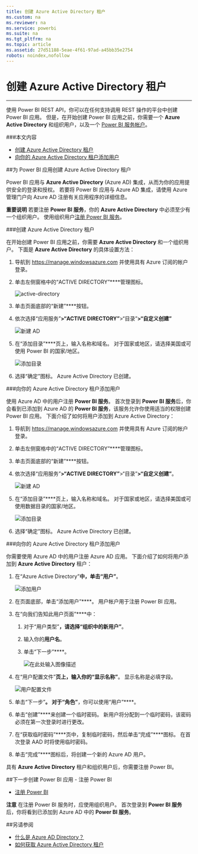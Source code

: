 ```yaml
---
title: 创建 Azure Active Directory 租户
ms.custom: na
ms.reviewer: na
ms.service: powerbi
ms.suite: na
ms.tgt_pltfrm: na
ms.topic: article
ms.assetid: 27d51188-5eae-4f61-97ad-a45bb35e2754
robots: noindex,nofollow
---
```

# 创建 Azure Active Directory 租户
---

使用 Power BI REST API，你可以在任何支持调用 REST 操作的平台中创建 Power BI 应用。
但是，在开始创建 Power BI 应用之前，你需要一个 **Azure Active Directory** 和组织用户，以及一个 [Power BI 服务帐户](Sign-up-for-Power-BI-service.md)。

###本文内容

- [创建 Azure Active Directory 租户](#setup)
- [向你的 Azure Active Directory 租户添加用户](#newuser)

##为 Power BI 应用创建 Azure Active Directory 租户

Power BI 应用与 **Azure Active Directory** (Azure AD) 集成，从而为你的应用提供安全的登录和授权。
若要将 Power BI 应用与 Azure AD 集成，请使用 Azure 管理门户向 Azure AD 注册有关应用程序的详细信息。

**重要说明** 若要注册 **Power BI 服务**，你的 **Azure Active Directory** 中必须至少有一个组织用户。
使用组织用户[注册 Power BI 服务](Sign-up-for-Power-BI-service.md)。

<a name="setup"></a>
###创建 Azure Active Directory 租户

在开始创建 Power BI 应用之前，你需要 **Azure Active Directory** 和一个组织用户。
下面是 **Azure Active Directory** 的具体设置方法：

1. 导航到 https://manage.windowsazure.com 并使用具有 Azure 订阅的帐户登录。
2. 单击左侧窗格中的“ACTIVE DIRECTORY”****管理图标。

    ![active-directory](/Image/active-directory.png)

3. 单击页面底部的“新建”****按钮。
4. 依次选择“应用服务”****>“ACTIVE DIRECTORY”****>“目录”****>“自定义创建”****

    ![新建 AD](../Image/NewAD.png)

5. 在“添加目录”****页上，输入名称和域名。
    对于国家或地区，请选择美国或可使用 Power BI 的国家/地区。
    
    ![添加目录](../Image/NewDir.png)

6. 选择“确定”图标。
    Azure Active Directory 已创建。

<a name="newuser"></a>
###向你的 Azure Active Directory 租户添加用户

使用 Azure AD 中的用户注册 **Power BI 服务**。
首次登录到 **Power BI 服务**后，你会看到已添加到 Azure AD 的 **Power BI 服务**，该服务允许你使用适当的权限创建 Power BI 应用。
下面介绍了如何将用户添加到 Azure Active Directory：

1. 导航到 https://manage.windowsazure.com 并使用具有 Azure 订阅的帐户登录。
2. 单击左侧窗格中的“ACTIVE DIRECTORY”****管理图标。
3. 单击页面底部的“新建”****按钮。
4. 依次选择“应用服务”****>“ACTIVE DIRECTORY”****>“目录”****>“自定义创建”****。

    ![新建 AD](../Image/NewAD.png)

5. 在“添加目录”****页上，输入名称和域名。
    对于国家或地区，请选择美国或可使用数据目录的国家/地区。
    
    ![添加目录](../Image/NewDir.png)

6. 选择“确定”图标。
    Azure Active Directory 已创建。

<a name="newuser"></a>
###向你的 Azure Active Directory 租户添加用户

你需要使用 Azure AD 中的用户注册 Azure AD 应用。
下面介绍了如何将用户添加到 **Azure Active Directory** 租户：

1. 在“Azure Active Directory”****中，单击“用户”****。

    ![添加用户](../Image/AddADUser.png)

2. 在页面底部，单击“添加用户”****。
    用户帐户用于注册 Power BI 应用。
    
3. 在“向我们告知此用户页面”****中：

    1. 对于“用户类型”****，请选择“组织中的新用户”****。
    2. 输入你的**用户名**。
    3. 单击“下一步”****。

        ![在此处输入图像描述](../Image/AddUser2.png)

4. 在“用户配置文件”****页上，输入你的“显示名称”****。
    显示名称是必填字段。

    ![用户配置文件](../Image/UserProfile.png)

5. 单击“下一步”****。
    对于“角色”****，你可以使用“用户”****。

6. 单击“创建”****来创建一个临时密码。
    新用户将分配到一个临时密码，该密码必须在第一次登录时进行更改。
7. 在“获取临时密码”****页中，复制临时密码，然后单击“完成”****图标。
    在首次登录 AAD 时将使用临时密码。
8. 单击“完成”****图标后，将创建一个新的 Azure AD 用户。

具有 **Azure Active Directory** 租户和组织用户后，你需要注册 Power BI。


##下一步创建 Power BI 应用 - 注册 Power BI

- [注册 Power BI](Sign-up-for-Power-BI-service.md)

**注意** 在注册 Power BI 服务时，应使用组织用户。
首次登录到 **Power BI 服务**后，你将看到已添加到 Azure AD 中的 **Power BI 服务**。

##另请参阅

- [什么是 Azure AD Directory？](https://msdn.microsoft.com/en-us/library/azure/jj573650.aspx)
- [如何获取 Azure Active Directory 租户](https://azure.microsoft.com/en-us/documentation/articles/active-directory-howto-tenant/)



